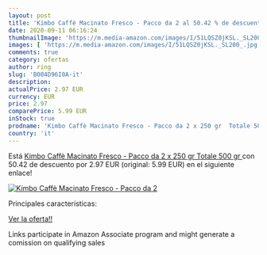 ```yaml
---
layout: post
title: 'Kimbo Caffè Macinato Fresco - Pacco da 2 al 50.42 % de descuento'
date: 2020-09-11 06:16:24
thumbnailImage: 'https://m.media-amazon.com/images/I/51LQSZ0jKSL._SL200_.jpg'
images: [ 'https://m.media-amazon.com/images/I/51LQSZ0jKSL._SL200_.jpg' ]
comments: true
category: ofertas
author: ring
slug: 'B004D96I0A-it'
description:
actualPrice: 2.97 EUR
currency: EUR
price: 2.97
comparePrice: 5.99 EUR
inStock: true
prodname: 'Kimbo Caffè Macinato Fresco - Pacco da 2 x 250 gr  Totale 500 gr '
country: 'it'
---
```


Está [Kimbo Caffè Macinato Fresco - Pacco da 2 x 250 gr  Totale 500 gr ](https://www.amazon.it/dp/B004D96I0A/?tag=tolees00-21) con 50.42 de descuento por 2.97 EUR (original: 5.99 EUR) en el siguiente enlace!

[![Kimbo Caffè Macinato Fresco - Pacco da 2](https://m.media-amazon.com/images/I/51LQSZ0jKSL._SL200_.jpg)](https://www.amazon.it/dp/B004D96I0A/?tag=tolees00-21)

Principales características:


[Ver la oferta!!](https://www.amazon.it/dp/B004D96I0A/?tag=tolees00-21)

Links participate in Amazon Associate program and might generate a comission on qualifying sales


